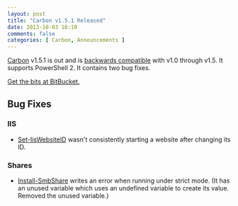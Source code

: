 ```yaml
---
layout: post
title: "Carbon v1.5.1 Released"
date: 2013-10-03 16:10
comments: false
categories: [ Carbon, Announcements ]
---
```


[Carbon](http://get-carbon.org) v1.5.1 is out and is [backwards compatible](http://semver.org) with v1.0 through v1.5.  It supports PowerShell 2.  It contains two bug fixes.

[Get the bits at BitBucket.](https://bitbucket.org/splatteredbits/carbon/downloads)

## Bug Fixes

### IIS

 * [Set-IisWebsiteID](http://get-carbon.org/help/Set-IisWebsiteID.html) wasn't consistently starting a website after changing its ID.

### Shares

 * [Install-SmbShare](http://get-carbon.org/help/Install-SmbShare.html) writes an error when running under strict mode.  (It has an unused variable which uses an undefined variable to create its value.  Removed the unused variable.)
 
 